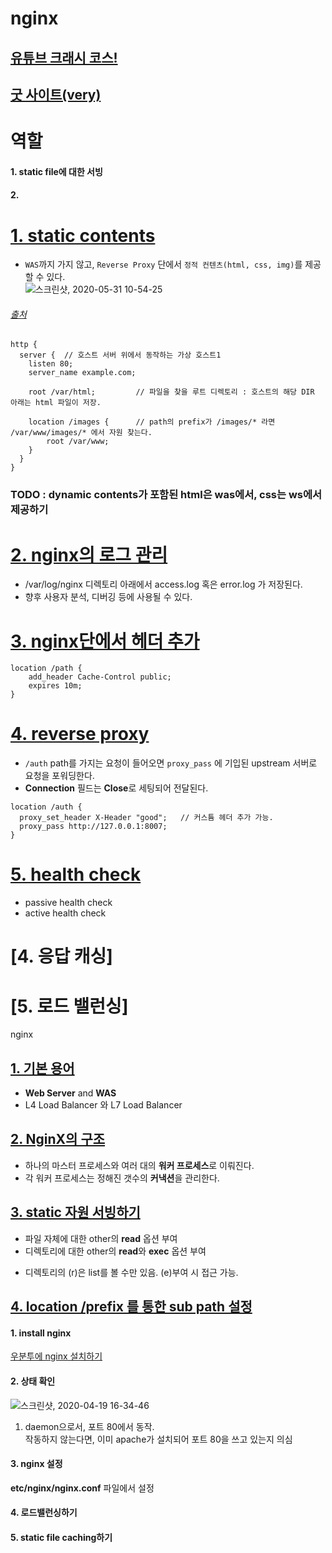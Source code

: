 # nginx  

## [유튜브 크래시 코스!](https://www.youtube.com/watch?v=WC2-hNNBWII&t=2629s)  
## [굿 사이트(very)](https://velog.io/@minholee_93/Nginx-Worker-Process-6jk61i2gmm)  

# 역할  
#### 1. static file에 대한 서빙  
#### 2. 


# [1. static contents](/docs/s.md)  
* `WAS`까지 가지 않고, `Reverse Proxy` 단에서 `정적 컨텐츠(html, css, img)`를 제공할 수 있다.  
![스크린샷, 2020-05-31 10-54-25](https://user-images.githubusercontent.com/62331555/83342681-23574880-a32d-11ea-8431-0e2100558c42.png)  
###### [출처](https://medium.com/@francoisromain/setup-node-js-apache-nginx-reverse-proxy-with-docker-1f5a5cb3e71e)  

```
http {
  server {  // 호스트 서버 위에서 동작하는 가상 호스트1
    listen 80;
    server_name example.com;
  
    root /var/html;         // 파일을 찾을 루트 디렉토리 : 호스트의 해당 DIR 아래는 html 파일이 저장.
  
    location /images {      // path의 prefix가 /images/* 라면 /var/www/images/* 에서 자원 찾는다.
        root /var/www;    
    }
  }
}
```

### TODO : dynamic contents가 포함된 html은 was에서, css는 ws에서 제공하기  

# [2. nginx의 로그 관리](/master/docs/l.md)  
* /var/log/nginx 디렉토리 아래에서 access.log 혹은 error.log 가 저장된다.  
* 향후 사용자 분석, 디버깅 등에 사용될 수 있다.  

# [3. nginx단에서 헤더 추가](/master/docs/h.md)  
```
location /path {
    add_header Cache-Control public;
    expires 10m;
}
```
# [4. reverse proxy](/master/docs/r.md)  
* `/auth` path를 가지는 요청이 들어오면 `proxy_pass` 에 기입된 upstream 서버로 요청을 포워딩한다.  
* **Connection** 필드는 **Close**로 세팅되어 전달된다.  

```
location /auth {
  proxy_set_header X-Header "good";   // 커스튬 헤더 추가 가능.
  proxy_pass http://127.0.0.1:8007;
}
```

# [5. health check](https://github.com/horoyoiiv/nginx/blob/master/docs/he.md)  
* passive health check  
* active health check  




# [4. 응답 캐싱]  
# [5. 로드 밸런싱]  





























nginx
## [1. 기본 용어](/all/what.md)  
* **Web Server** and **WAS**
* L4 Load Balancer 와 L7 Load Balancer  

## [2. NginX의 구조](/all/tuto.md)  
* 하나의 마스터 프로세스와 여러 대의 **워커 프로세스**로 이뤄진다.  
* 각 워커 프로세스는 정해진 갯수의 **커낵션**을 관리한다.  

## [3. static 자원 서빙하기](/all/ws.md)  
* 파일 자체에 대한 other의 **read** 옵션 부여  
* 디렉토리에 대한 other의 **read**와 **exec** 옵션 부여  
- 디렉토리의 (r)은 list를 볼 수만 있음. (e)부여 시 접근 가능.  

## [4. location /prefix 를 통한 sub path 설정](/all/sub.md)  




#### 1. install nginx 
[우분투에 nginx 설치하기](https://www.digitalocean.com/community/tutorials/how-to-install-nginx-on-ubuntu-18-04)  

#### 2. 상태 확인  

![스크린샷, 2020-04-19 16-34-46](https://user-images.githubusercontent.com/62331555/79682267-b8a9ec00-825b-11ea-9484-d1053b03edb2.png)  

1. daemon으로서, 포트 80에서 동작.  
작동하지 않는다면, 이미 apache가 설치되어 포트 80을 쓰고 있는지 의심  

#### 3. nginx 설정  

**etc/nginx/nginx.conf** 파일에서 설정  

#### 4. 로드밸런싱하기  
[](https://kamang-it.tistory.com/entry/WebServernginxnginx%EB%A1%9C-%EB%A1%9C%EB%93%9C%EB%B0%B8%EB%9F%B0%EC%8B%B1-%ED%95%98%EA%B8%B0)  


#### 5. static file caching하기  



